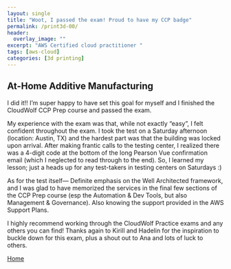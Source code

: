 ```yaml
---
layout: single
title: "Woot, I passed the exam! Proud to have my CCP badge"
permalink: /print3d-00/
header:
  overlay_image: ""
excerpt: "AWS Certified cloud practitioner "
tags: [aws-cloud]
categories: [3d printing]
---
```

## At-Home Additive Manufacturing

I did it!! I’m super happy to have set this goal for myself and I finished the CloudWolf CCP Prep course and passed the exam. 

My experience with the exam was that, while not exactly “easy”, I felt confident throughout the exam. I took the test on a Saturday afternoon (location: Austin, TX) and the hardest part was that the building was locked upon arrival. After making  frantic calls to the testing center, I realized there was a 4-digit code at the bottom of the long Pearson Vue confirmation email (which I neglected to read through to the end). So, I learned my lesson; just a heads up for any test-takers in testing centers on Saturdays :)  

As for the test itself— Definite emphasis on the Well Architected framework, and I was glad to have memorized the services in the final few sections of the CCP Prep course (esp the Automation & Dev Tools, but also Management & Governance). Also knowing the support provided in the AWS Support Plans. 

I highly recommend working through the CloudWolf Practice exams and any others you can find! Thanks again to Kirill and Hadelin for the inspiration to buckle down for this exam, plus a shout out to Ana and lots of luck to others. 


[Home](/)
